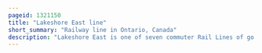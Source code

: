 ```yaml
---
pageid: 1321150
title: "Lakeshore East line"
short_summary: "Railway line in Ontario, Canada"
description: "Lakeshore East is one of seven commuter Rail Lines of go Transit in the greater toronto Area ontario Canada. It extends from Union Station in Toronto to oshawa go in the Durham Region. Buses from oshawa Connect Communities further east in newcastle Bowmanville and Peterborough."
---
```


